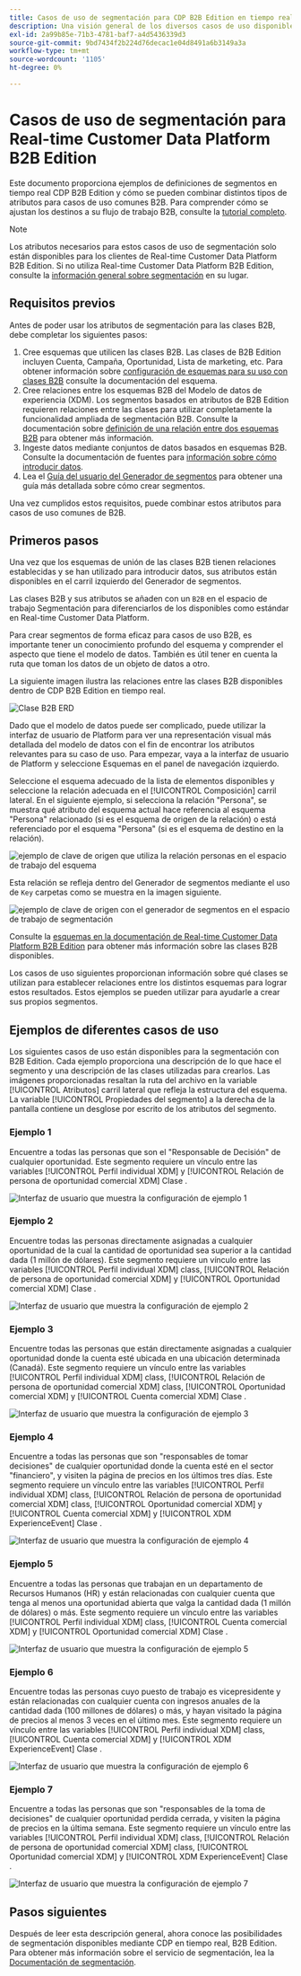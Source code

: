 ```yaml
---
title: Casos de uso de segmentación para CDP B2B Edition en tiempo real
description: Una visión general de los diversos casos de uso disponibles de CDP B2B Edition en tiempo real.
exl-id: 2a99b85e-71b3-4781-baf7-a4d5436339d3
source-git-commit: 9bd7434f2b224d76decac1e04d8491a6b3149a3a
workflow-type: tm+mt
source-wordcount: '1105'
ht-degree: 0%

---
```


# Casos de uso de segmentación para Real-time Customer Data Platform B2B Edition

Este documento proporciona ejemplos de definiciones de segmentos en tiempo real CDP B2B Edition y cómo se pueden combinar distintos tipos de atributos para casos de uso comunes B2B. Para comprender cómo se ajustan los destinos a su flujo de trabajo B2B, consulte la [tutorial completo](../b2b-tutorial.md#create-a-segment-to-evaluate-your-data).

>[!NOTE]
>
>Los atributos necesarios para estos casos de uso de segmentación solo están disponibles para los clientes de Real-time Customer Data Platform B2B Edition. Si no utiliza Real-time Customer Data Platform B2B Edition, consulte la [información general sobre segmentación](./segmentation-overview.md) en su lugar.

## Requisitos previos

Antes de poder usar los atributos de segmentación para las clases B2B, debe completar los siguientes pasos:

1. Cree esquemas que utilicen las clases B2B. Las clases de B2B Edition incluyen Cuenta, Campaña, Oportunidad, Lista de marketing, etc. Para obtener información sobre [configuración de esquemas para su uso con clases B2B](../schemas/b2b.md) consulte la documentación del esquema.
1. Cree relaciones entre los esquemas B2B del Modelo de datos de experiencia (XDM). Los segmentos basados en atributos de B2B Edition requieren relaciones entre las clases para utilizar completamente la funcionalidad ampliada de segmentación B2B. Consulte la documentación sobre [definición de una relación entre dos esquemas B2B](../../xdm/tutorials/relationship-b2b.md) para obtener más información.
1. Ingeste datos mediante conjuntos de datos basados en esquemas B2B. Consulte la documentación de fuentes para [información sobre cómo introducir datos](../../sources/connectors/adobe-applications/marketo/marketo.md).
1. Lea el [Guía del usuario del Generador de segmentos](../../segmentation/ui/segment-builder.md) para obtener una guía más detallada sobre cómo crear segmentos.

Una vez cumplidos estos requisitos, puede combinar estos atributos para casos de uso comunes de B2B.

## Primeros pasos

Una vez que los esquemas de unión de las clases B2B tienen relaciones establecidas y se han utilizado para introducir datos, sus atributos están disponibles en el carril izquierdo del Generador de segmentos.

Las clases B2B y sus atributos se añaden con un `B2B` en el espacio de trabajo Segmentación para diferenciarlos de los disponibles como estándar en Real-time Customer Data Platform.

Para crear segmentos de forma eficaz para casos de uso B2B, es importante tener un conocimiento profundo del esquema y comprender el aspecto que tiene el modelo de datos. También es útil tener en cuenta la ruta que toman los datos de un objeto de datos a otro.

La siguiente imagen ilustra las relaciones entre las clases B2B disponibles dentro de CDP B2B Edition en tiempo real.

![Clase B2B ERD](../assets/segmentation/b2b-classes.png)

Dado que el modelo de datos puede ser complicado, puede utilizar la interfaz de usuario de Platform para ver una representación visual más detallada del modelo de datos con el fin de encontrar los atributos relevantes para su caso de uso. Para empezar, vaya a la interfaz de usuario de Platform y seleccione Esquemas en el panel de navegación izquierdo.

Seleccione el esquema adecuado de la lista de elementos disponibles y seleccione la relación adecuada en el [!UICONTROL Composición] carril lateral. En el siguiente ejemplo, si selecciona la relación &quot;Persona&quot;, se muestra qué atributo del esquema actual hace referencia al esquema &quot;Persona&quot; relacionado (si es el esquema de origen de la relación) o está referenciado por el esquema &quot;Persona&quot; (si es el esquema de destino en la relación).

![ejemplo de clave de origen que utiliza la relación personas en el espacio de trabajo del esquema](../assets/segmentation/source-key-schema-relationship-example.png)

Esta relación se refleja dentro del Generador de segmentos mediante el uso de `Key` carpetas como se muestra en la imagen siguiente.

![ejemplo de clave de origen con el generador de segmentos en el espacio de trabajo de segmentación](../assets/segmentation/source-key-segmentation-example.png)

Consulte la [esquemas en la documentación de Real-time Customer Data Platform B2B Edition](../schemas/b2b.md) para obtener más información sobre las clases B2B disponibles.

Los casos de uso siguientes proporcionan información sobre qué clases se utilizan para establecer relaciones entre los distintos esquemas para lograr estos resultados. Estos ejemplos se pueden utilizar para ayudarle a crear sus propios segmentos.

## Ejemplos de diferentes casos de uso

Los siguientes casos de uso están disponibles para la segmentación con B2B Edition. Cada ejemplo proporciona una descripción de lo que hace el segmento y una descripción de las clases utilizadas para crearlos. Las imágenes proporcionadas resaltan la ruta del archivo en la variable [!UICONTROL Atributos] carril lateral que refleja la estructura del esquema. La variable [!UICONTROL Propiedades del segmento] a la derecha de la pantalla contiene un desglose por escrito de los atributos del segmento.

### Ejemplo 1

Encuentre a todas las personas que son el &quot;Responsable de Decisión&quot; de cualquier oportunidad. Este segmento requiere un vínculo entre las variables [!UICONTROL Perfil individual XDM] y [!UICONTROL Relación de persona de oportunidad comercial XDM] Clase .

![Interfaz de usuario que muestra la configuración de ejemplo 1](../assets/segmentation/example-1.png)

### Ejemplo 2

Encuentre todas las personas directamente asignadas a cualquier oportunidad de la cual la cantidad de oportunidad sea superior a la cantidad dada (1 millón de dólares). Este segmento requiere un vínculo entre las variables [!UICONTROL Perfil individual XDM] class, [!UICONTROL Relación de persona de oportunidad comercial XDM] y [!UICONTROL Oportunidad comercial XDM] Clase .

![Interfaz de usuario que muestra la configuración de ejemplo 2](../assets/segmentation/example-2.png)

### Ejemplo 3

Encuentre todas las personas que están directamente asignadas a cualquier oportunidad donde la cuenta esté ubicada en una ubicación determinada (Canadá). Este segmento requiere un vínculo entre las variables [!UICONTROL Perfil individual XDM] class, [!UICONTROL Relación de persona de oportunidad comercial XDM] class, [!UICONTROL Oportunidad comercial XDM] y [!UICONTROL Cuenta comercial XDM] Clase .

![Interfaz de usuario que muestra la configuración de ejemplo 3](../assets/segmentation/example-3.png)

### Ejemplo 4

Encuentre a todas las personas que son &quot;responsables de tomar decisiones&quot; de cualquier oportunidad donde la cuenta esté en el sector &quot;financiero&quot;, y visiten la página de precios en los últimos tres días. Este segmento requiere un vínculo entre las variables [!UICONTROL Perfil individual XDM] class, [!UICONTROL Relación de persona de oportunidad comercial XDM] class, [!UICONTROL Oportunidad comercial XDM] y [!UICONTROL Cuenta comercial XDM] y [!UICONTROL XDM ExperienceEvent] Clase .

![Interfaz de usuario que muestra la configuración de ejemplo 4](../assets/segmentation/example-4.png)

### Ejemplo 5

Encuentre a todas las personas que trabajan en un departamento de Recursos Humanos (HR) y están relacionadas con cualquier cuenta que tenga al menos una oportunidad abierta que valga la cantidad dada (1 millón de dólares) o más. Este segmento requiere un vínculo entre las variables [!UICONTROL Perfil individual XDM] class, [!UICONTROL Cuenta comercial XDM] y [!UICONTROL Oportunidad comercial XDM] Clase .

![Interfaz de usuario que muestra la configuración de ejemplo 5](../assets/segmentation/example-5.png)

### Ejemplo 6

Encuentre todas las personas cuyo puesto de trabajo es vicepresidente y están relacionadas con cualquier cuenta con ingresos anuales de la cantidad dada (100 millones de dólares) o más, y hayan visitado la página de precios al menos 3 veces en el último mes. Este segmento requiere un vínculo entre las variables [!UICONTROL Perfil individual XDM] class, [!UICONTROL Cuenta comercial XDM] y [!UICONTROL XDM ExperienceEvent] Clase .

![Interfaz de usuario que muestra la configuración de ejemplo 6](../assets/segmentation/example-6.png)

### Ejemplo 7

Encuentre a todas las personas que son &quot;responsables de la toma de decisiones&quot; de cualquier oportunidad perdida cerrada, y visiten la página de precios en la última semana. Este segmento requiere un vínculo entre las variables [!UICONTROL Perfil individual XDM] class, [!UICONTROL Relación de persona de oportunidad comercial XDM] class, [!UICONTROL Oportunidad comercial XDM] y [!UICONTROL XDM ExperienceEvent] Clase .

![Interfaz de usuario que muestra la configuración de ejemplo 7](../assets/segmentation/example-7.png)

## Pasos siguientes

Después de leer esta descripción general, ahora conoce las posibilidades de segmentación disponibles mediante CDP en tiempo real, B2B Edition. Para obtener más información sobre el servicio de segmentación, lea la [Documentación de segmentación](../../segmentation/home.md).
